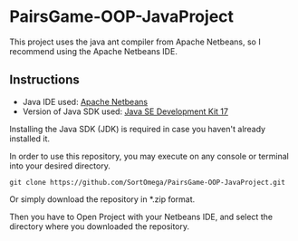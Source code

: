 # PairsGame-OOP-JavaProject

This project uses the java ant compiler from Apache Netbeans, so I recommend using the Apache Netbeans IDE.

## Instructions

- Java IDE used: [Apache Netbeans](https://netbeans.apache.org/download/archive/index.html)
- Version of Java SDK used: [Java SE Development Kit 17](https://www.oracle.com/java/technologies/javase/jdk17-archive-downloads.html)

Installing the Java SDK (JDK) is required in case you haven't already installed it.

In order to use this repository, you may execute on any console or terminal into your desired directory.
```
git clone https://github.com/SortOmega/PairsGame-OOP-JavaProject.git
```
Or simply download the repository in *.zip format.

Then you have to Open Project with your Netbeans IDE, and select the directory where you downloaded the repository.
